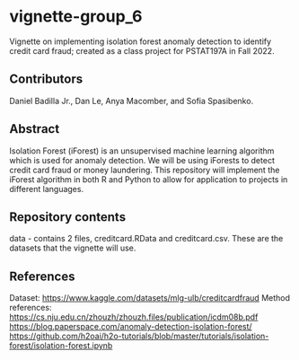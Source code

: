 # vignette-group_6

Vignette on implementing isolation forest anomaly detection to identify credit card fraud; created as a class project for PSTAT197A in Fall 2022.

## Contributors
Daniel Badilla Jr., Dan Le, Anya Macomber, and Sofia Spasibenko.

## Abstract
Isolation Forest (iForest) is an unsupervised machine learning algorithm which is used for anomaly detection. We will be using iForests to detect credit card fraud or money laundering. This repository will implement the iForest algorithm in both R and Python to allow for application to projects in different languages. 

## Repository contents
data - contains 2 files, creditcard.RData and creditcard.csv.  These are the datasets that the vignette will use.


## References
Dataset: https://www.kaggle.com/datasets/mlg-ulb/creditcardfraud
Method references:
https://cs.nju.edu.cn/zhouzh/zhouzh.files/publication/icdm08b.pdf	
https://blog.paperspace.com/anomaly-detection-isolation-forest/	
https://github.com/h2oai/h2o-tutorials/blob/master/tutorials/isolation-forest/isolation-forest.ipynb
